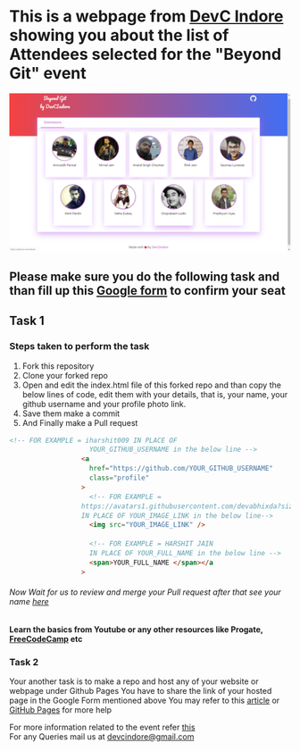 # This is a webpage from [DevC Indore](https://devcindore.github.io/) showing you about the list of Attendees selected for the **"Beyond Git"** event

![DevC Indore](front.png)

## Please make sure you do the following task and than fill up this [Google form](https://forms.gle/eqvwtS4QSz4Gee1A9) to confirm your seat

## Task 1

### Steps taken to perform the task

1. Fork this repository
2. Clone your forked repo
3. Open and edit the index.html file of this forked repo and than copy the below lines of code, edit them with your details, that is, your name, your github username and your profile photo link.
4. Save them make a commit
5. And Finally make a Pull request
```html
<!-- FOR EXAMPLE = iharshit009 IN PLACE OF 
                    YOUR_GITHUB_USERNAME in the below line -->
                  <a
                    href="https://github.com/YOUR_GITHUB_USERNAME"
                    class="profile"
                  >
                    <!-- FOR EXAMPLE =
                  https://avatars1.githubusercontent.com/devabhixda?size=200
                  IN PLACE OF YOUR_IMAGE_LINK in the below line-->
                    <img src="YOUR_IMAGE_LINK" />

                    <!-- FOR EXAMPLE = HARSHIT JAIN 
                    IN PLACE OF YOUR_FULL_NAME in the below line -->
                    <span>YOUR_FULL_NAME </span></a
                  >
```
###### Now Wait for us to review and merge your Pull request after that see your name [here](https://devcindore.github.io/) 

#### Learn the basics from Youtube or any other resources like Progate, [FreeCodeCamp](https://www-freecodecamp-org.cdn.ampproject.org/c/s/www.freecodecamp.org/news/the-beginners-guide-to-git-github/amp/) etc



### Task 2

Your another task is to make a repo and host any of your website or webpage under Github Pages
You have to share the link of your hosted page in the Google Form mentioned above
You may refer to this [article](https://medium.com/@ritikjain1272/a-beginners-guide-to-host-your-site-on-github-pages-5d09ca933094) or [GitHub Pages](https://pages.github.com/) for more help



For more information related to the event refer [this](https://www.meetup.com/DevCIndore/events/266176584/) <br/>
For any Queries mail us at devcindore@gmail.com
